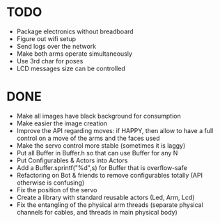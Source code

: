 # TODO

- Package electronics without breadboard
- Figure out wifi setup
- Send logs over the network
- Make both arms operate simultaneously
- Use 3rd char for poses
- LCD messages size can be controlled

# DONE

- Make all images have black background for consumption
- Make easier the image creation
- Improve the API regarding moves: if HAPPY, then allow to have a full control on a move of the arms and the faces used
- Make the servo control more stable (sometimes it is laggy)
- Put all Buffer in Buffer.h so that can use Buffer<N> for any N
- Put Configurables & Actors into Actors
- Add a Buffer.sprintf("%d",s) for Buffer that is overflow-safe
- Refactoring on Bot & friends to remove configurables totally (API otherwise is confusing)
- Fix the position of the servo
- Create a library with standard reusable actors (Led, Arm, Lcd)
- Fix the entangling of the physical arm threads (separate physical channels for cables, and threads in main physical body)
